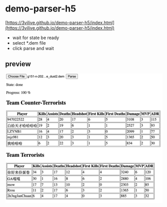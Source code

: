 # demo-parser-h5

[https://3vilive.github.io/demo-parser-h5/index.html](https://3vilive.github.io/demo-parser-h5/index.html)

* wait for state be ready
* select *.dem file
* click parse and wait
## preview

![preview](preview.jpg)